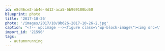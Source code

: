 ```yaml
---
id: e8d46ce2-ab4e-4d12-aca5-6b969180bd60
blueprint: photo
title: '2017-10-26'
photo: '/images/2017/10/9b626-2017-10-26-2.jpg'
caption: "<!-- wp:image --><figure class=\"wp-block-image\"><img src=\"/images/2017/10/c1aa1-2017-10-26.jpg\" /></figure><!-- /wp:image --><!-- wp:image --><figure class=\"wp-block-image\"><img src=\"/images/2017/10/80b60-2017-10-26-1.jpg\" /></figure><!-- /wp:image --><!-- wp:image --><figure class=\"wp-block-image\"><img src=\"/images/2017/10/9b626-2017-10-26-2.jpg\" /></figure><!-- /wp:image --><!-- wp:paragraph --><p>â5:00pm â¡ ð\N 6:00pm â¡ ð 7:00pm #autumnrunning</p><!-- /wp:paragraph -->"
import_id: '21596'
tags:
  - autumnrunning
---
```

